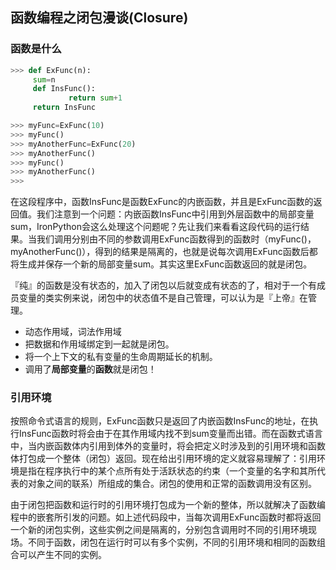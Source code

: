## 函数编程之闭包漫谈(Closure)

### 函数是什么

```python
>>> def ExFunc(n):
     sum=n
     def InsFunc():
             return sum+1
     return InsFunc

>>> myFunc=ExFunc(10)
>>> myFunc()
>>> myAnotherFunc=ExFunc(20)
>>> myAnotherFunc()
>>> myFunc()
>>> myAnotherFunc()
>>>
```

在这段程序中，函数InsFunc是函数ExFunc的内嵌函数，并且是ExFunc函数的返回值。我们注意到一个问题：内嵌函数InsFunc中引用到外层函数中的局部变量sum，IronPython会这么处理这个问题呢？先让我们来看看这段代码的运行结果。当我们调用分别由不同的参数调用ExFunc函数得到的函数时（myFunc()，myAnotherFunc()），得到的结果是隔离的，也就是说每次调用ExFunc函数后都将生成并保存一个新的局部变量sum。其实这里ExFunc函数返回的就是闭包。

『纯』的函数是没有状态的，加入了闭包以后就变成有状态的了，相对于一个有成员变量的类实例来说，闭包中的状态值不是自己管理，可以认为是『上帝』在管理。

- 动态作用域，词法作用域
- 把数据和作用域绑定到一起就是闭包。
- 将一个上下文的私有变量的生命周期延长的机制。
- 调用了**局部变量**的**函数**就是闭包！

### 引用环境

按照命令式语言的规则，ExFunc函数只是返回了内嵌函数InsFunc的地址，在执行InsFunc函数时将会由于在其作用域内找不到sum变量而出错。而在函数式语言中，当内嵌函数体内引用到体外的变量时，将会把定义时涉及到的引用环境和函数体打包成一个整体（闭包）返回。现在给出引用环境的定义就容易理解了：引用环境是指在程序执行中的某个点所有处于活跃状态的约束（一个变量的名字和其所代表的对象之间的联系）所组成的集合。闭包的使用和正常的函数调用没有区别。

由于闭包把函数和运行时的引用环境打包成为一个新的整体，所以就解决了函数编程中的嵌套所引发的问题。如上述代码段中，当每次调用ExFunc函数时都将返回一个新的闭包实例，这些实例之间是隔离的，分别包含调用时不同的引用环境现场。不同于函数，闭包在运行时可以有多个实例，不同的引用环境和相同的函数组合可以产生不同的实例。
